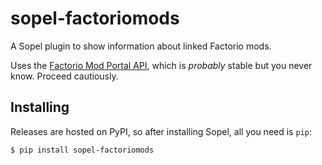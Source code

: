 # sopel-factoriomods

A Sopel plugin to show information about linked Factorio mods.

Uses the [Factorio Mod Portal API](https://wiki.factorio.com/Mod_portal_API),
which is *probably* stable but you never know. Proceed cautiously.

## Installing

Releases are hosted on PyPI, so after installing Sopel, all you need is `pip`:

```shell
$ pip install sopel-factoriomods
```
